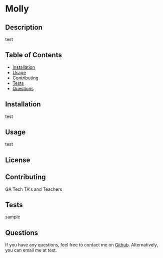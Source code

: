 
# Molly


## Description
test


## Table of Contents
* [Installation](#Installation)
* [Usage](#Usage)
* [Contributing](#Contributing)
* [Tests](#Tests)
* [Questions](#Questions)

## Installation
test

## Usage 
test 

## License


## Contributing
GA Tech TA's and Teachers


## Tests
sample

## Questions
If you have any questions, feel free to contact me on [Github](https://www.github.com/test).
Alternatively, you can email me at test.
  
